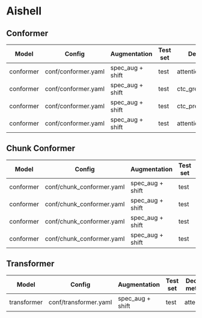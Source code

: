 # Aishell

## Conformer

| Model | Config | Augmentation| Test set | Decode method | Loss | WER |  
| --- | --- | --- | --- | --- | --- | --- |  
| conformer | conf/conformer.yaml | spec_aug + shift | test | attention | - | 0.059858 |  
| conformer | conf/conformer.yaml | spec_aug + shift | test | ctc_greedy_search | - | 0.062311 |  
| conformer | conf/conformer.yaml | spec_aug + shift | test | ctc_prefix_beam_search | - | 0.062196 |  
| conformer | conf/conformer.yaml | spec_aug + shift | test | attention_rescoring | - | 0.054694 |  

## Chunk Conformer

| Model | Config | Augmentation| Test set | Decode method | Chunk | Loss | WER |  
| --- | --- | --- | --- | --- | --- | --- | --- |  
| conformer | conf/chunk_conformer.yaml | spec_aug + shift | test | attention | 16 | - | 0.061939 |  
| conformer | conf/chunk_conformer.yaml | spec_aug + shift | test | ctc_greedy_search | 16 | - | 0.070806 |  
| conformer | conf/chunk_conformer.yaml | spec_aug + shift | test | ctc_prefix_beam_search | 16 | - | 0.070739 |  
| conformer | conf/chunk_conformer.yaml | spec_aug + shift | test | attention_rescoring | 16 |  - | 0.059400 |  


## Transformer

| Model | Config | Augmentation| Test set | Decode method | Loss | WER |  
| --- | --- | --- | --- | --- | --- | ---|  
| transformer | conf/transformer.yaml | spec_aug + shift | test | attention | - | - |  
